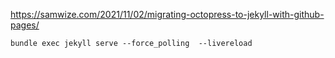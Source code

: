 https://samwize.com/2021/11/02/migrating-octopress-to-jekyll-with-github-pages/

```
bundle exec jekyll serve --force_polling  --livereload
```